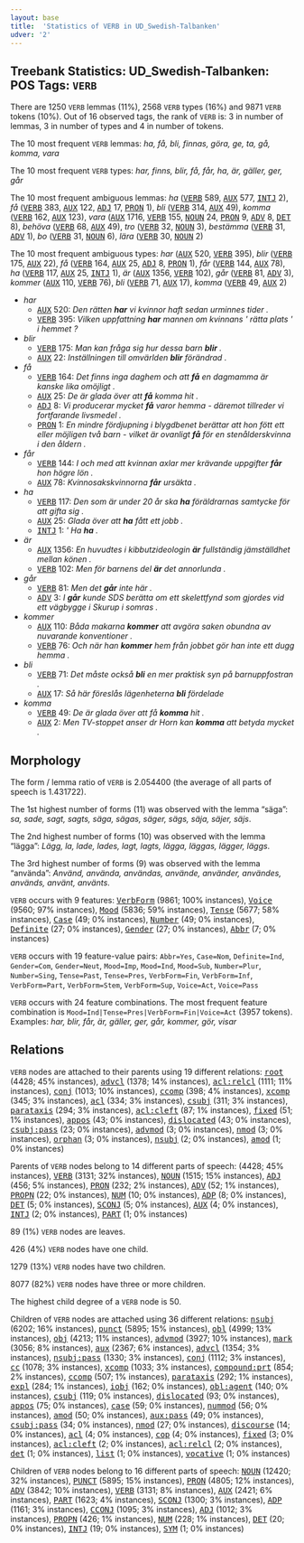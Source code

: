 ```yaml
---
layout: base
title:  'Statistics of VERB in UD_Swedish-Talbanken'
udver: '2'
---
```


## Treebank Statistics: UD_Swedish-Talbanken: POS Tags: `VERB`

There are 1250 `VERB` lemmas (11%), 2568 `VERB` types (16%) and 9871 `VERB` tokens (10%).
Out of 16 observed tags, the rank of `VERB` is: 3 in number of lemmas, 3 in number of types and 4 in number of tokens.

The 10 most frequent `VERB` lemmas: <em>ha, få, bli, finnas, göra, ge, ta, gå, komma, vara</em>

The 10 most frequent `VERB` types:  <em>har, finns, blir, få, får, ha, är, gäller, ger, går</em>

The 10 most frequent ambiguous lemmas: <em>ha</em> (<tt><a href="sv_talbanken-pos-VERB.html">VERB</a></tt> 589, <tt><a href="sv_talbanken-pos-AUX.html">AUX</a></tt> 577, <tt><a href="sv_talbanken-pos-INTJ.html">INTJ</a></tt> 2), <em>få</em> (<tt><a href="sv_talbanken-pos-VERB.html">VERB</a></tt> 383, <tt><a href="sv_talbanken-pos-AUX.html">AUX</a></tt> 122, <tt><a href="sv_talbanken-pos-ADJ.html">ADJ</a></tt> 17, <tt><a href="sv_talbanken-pos-PRON.html">PRON</a></tt> 1), <em>bli</em> (<tt><a href="sv_talbanken-pos-VERB.html">VERB</a></tt> 314, <tt><a href="sv_talbanken-pos-AUX.html">AUX</a></tt> 49), <em>komma</em> (<tt><a href="sv_talbanken-pos-VERB.html">VERB</a></tt> 162, <tt><a href="sv_talbanken-pos-AUX.html">AUX</a></tt> 123), <em>vara</em> (<tt><a href="sv_talbanken-pos-AUX.html">AUX</a></tt> 1716, <tt><a href="sv_talbanken-pos-VERB.html">VERB</a></tt> 155, <tt><a href="sv_talbanken-pos-NOUN.html">NOUN</a></tt> 24, <tt><a href="sv_talbanken-pos-PRON.html">PRON</a></tt> 9, <tt><a href="sv_talbanken-pos-ADV.html">ADV</a></tt> 8, <tt><a href="sv_talbanken-pos-DET.html">DET</a></tt> 8), <em>behöva</em> (<tt><a href="sv_talbanken-pos-VERB.html">VERB</a></tt> 68, <tt><a href="sv_talbanken-pos-AUX.html">AUX</a></tt> 49), <em>tro</em> (<tt><a href="sv_talbanken-pos-VERB.html">VERB</a></tt> 32, <tt><a href="sv_talbanken-pos-NOUN.html">NOUN</a></tt> 3), <em>bestämma</em> (<tt><a href="sv_talbanken-pos-VERB.html">VERB</a></tt> 31, <tt><a href="sv_talbanken-pos-ADV.html">ADV</a></tt> 1), <em>bo</em> (<tt><a href="sv_talbanken-pos-VERB.html">VERB</a></tt> 31, <tt><a href="sv_talbanken-pos-NOUN.html">NOUN</a></tt> 6), <em>lära</em> (<tt><a href="sv_talbanken-pos-VERB.html">VERB</a></tt> 30, <tt><a href="sv_talbanken-pos-NOUN.html">NOUN</a></tt> 2)

The 10 most frequent ambiguous types:  <em>har</em> (<tt><a href="sv_talbanken-pos-AUX.html">AUX</a></tt> 520, <tt><a href="sv_talbanken-pos-VERB.html">VERB</a></tt> 395), <em>blir</em> (<tt><a href="sv_talbanken-pos-VERB.html">VERB</a></tt> 175, <tt><a href="sv_talbanken-pos-AUX.html">AUX</a></tt> 22), <em>få</em> (<tt><a href="sv_talbanken-pos-VERB.html">VERB</a></tt> 164, <tt><a href="sv_talbanken-pos-AUX.html">AUX</a></tt> 25, <tt><a href="sv_talbanken-pos-ADJ.html">ADJ</a></tt> 8, <tt><a href="sv_talbanken-pos-PRON.html">PRON</a></tt> 1), <em>får</em> (<tt><a href="sv_talbanken-pos-VERB.html">VERB</a></tt> 144, <tt><a href="sv_talbanken-pos-AUX.html">AUX</a></tt> 78), <em>ha</em> (<tt><a href="sv_talbanken-pos-VERB.html">VERB</a></tt> 117, <tt><a href="sv_talbanken-pos-AUX.html">AUX</a></tt> 25, <tt><a href="sv_talbanken-pos-INTJ.html">INTJ</a></tt> 1), <em>är</em> (<tt><a href="sv_talbanken-pos-AUX.html">AUX</a></tt> 1356, <tt><a href="sv_talbanken-pos-VERB.html">VERB</a></tt> 102), <em>går</em> (<tt><a href="sv_talbanken-pos-VERB.html">VERB</a></tt> 81, <tt><a href="sv_talbanken-pos-ADV.html">ADV</a></tt> 3), <em>kommer</em> (<tt><a href="sv_talbanken-pos-AUX.html">AUX</a></tt> 110, <tt><a href="sv_talbanken-pos-VERB.html">VERB</a></tt> 76), <em>bli</em> (<tt><a href="sv_talbanken-pos-VERB.html">VERB</a></tt> 71, <tt><a href="sv_talbanken-pos-AUX.html">AUX</a></tt> 17), <em>komma</em> (<tt><a href="sv_talbanken-pos-VERB.html">VERB</a></tt> 49, <tt><a href="sv_talbanken-pos-AUX.html">AUX</a></tt> 2)


* <em>har</em>
  * <tt><a href="sv_talbanken-pos-AUX.html">AUX</a></tt> 520: <em>Den rätten <b>har</b> vi kvinnor haft sedan urminnes tider .</em>
  * <tt><a href="sv_talbanken-pos-VERB.html">VERB</a></tt> 395: <em>Vilken uppfattning <b>har</b> mannen om kvinnans ' rätta plats ' i hemmet ?</em>
* <em>blir</em>
  * <tt><a href="sv_talbanken-pos-VERB.html">VERB</a></tt> 175: <em>Man kan fråga sig hur dessa barn <b>blir</b> .</em>
  * <tt><a href="sv_talbanken-pos-AUX.html">AUX</a></tt> 22: <em>Inställningen till omvärlden <b>blir</b> förändrad .</em>
* <em>få</em>
  * <tt><a href="sv_talbanken-pos-VERB.html">VERB</a></tt> 164: <em>Det finns inga daghem och att <b>få</b> en dagmamma är kanske lika omöjligt .</em>
  * <tt><a href="sv_talbanken-pos-AUX.html">AUX</a></tt> 25: <em>De är glada över att <b>få</b> komma hit .</em>
  * <tt><a href="sv_talbanken-pos-ADJ.html">ADJ</a></tt> 8: <em>Vi producerar mycket <b>få</b> varor hemma - däremot tillreder vi fortfarande livsmedel .</em>
  * <tt><a href="sv_talbanken-pos-PRON.html">PRON</a></tt> 1: <em>En mindre fördjupning i blygdbenet berättar att hon fött ett eller möjligen två barn - vilket är ovanligt <b>få</b> för en stenålderskvinna i den åldern .</em>
* <em>får</em>
  * <tt><a href="sv_talbanken-pos-VERB.html">VERB</a></tt> 144: <em>I och med att kvinnan axlar mer krävande uppgifter <b>får</b> hon högre lön .</em>
  * <tt><a href="sv_talbanken-pos-AUX.html">AUX</a></tt> 78: <em>Kvinnosakskvinnorna <b>får</b> ursäkta .</em>
* <em>ha</em>
  * <tt><a href="sv_talbanken-pos-VERB.html">VERB</a></tt> 117: <em>Den som är under 20 år ska <b>ha</b> föräldrarnas samtycke för att gifta sig .</em>
  * <tt><a href="sv_talbanken-pos-AUX.html">AUX</a></tt> 25: <em>Glada över att <b>ha</b> fått ett jobb .</em>
  * <tt><a href="sv_talbanken-pos-INTJ.html">INTJ</a></tt> 1: <em>' Ha <b>ha</b> .</em>
* <em>är</em>
  * <tt><a href="sv_talbanken-pos-AUX.html">AUX</a></tt> 1356: <em>En huvudtes i kibbutzideologin <b>är</b> fullständig jämställdhet mellan könen .</em>
  * <tt><a href="sv_talbanken-pos-VERB.html">VERB</a></tt> 102: <em>Men för barnens del <b>är</b> det annorlunda .</em>
* <em>går</em>
  * <tt><a href="sv_talbanken-pos-VERB.html">VERB</a></tt> 81: <em>Men det <b>går</b> inte här .</em>
  * <tt><a href="sv_talbanken-pos-ADV.html">ADV</a></tt> 3: <em>I <b>går</b> kunde SDS berätta om ett skelettfynd som gjordes vid ett vägbygge i Skurup i somras .</em>
* <em>kommer</em>
  * <tt><a href="sv_talbanken-pos-AUX.html">AUX</a></tt> 110: <em>Båda makarna <b>kommer</b> att avgöra saken obundna av nuvarande konventioner .</em>
  * <tt><a href="sv_talbanken-pos-VERB.html">VERB</a></tt> 76: <em>Och när han <b>kommer</b> hem från jobbet gör han inte ett dugg hemma .</em>
* <em>bli</em>
  * <tt><a href="sv_talbanken-pos-VERB.html">VERB</a></tt> 71: <em>Det måste också <b>bli</b> en mer praktisk syn på barnuppfostran .</em>
  * <tt><a href="sv_talbanken-pos-AUX.html">AUX</a></tt> 17: <em>Så här föreslås lägenheterna <b>bli</b> fördelade</em>
* <em>komma</em>
  * <tt><a href="sv_talbanken-pos-VERB.html">VERB</a></tt> 49: <em>De är glada över att få <b>komma</b> hit .</em>
  * <tt><a href="sv_talbanken-pos-AUX.html">AUX</a></tt> 2: <em>Men TV-stoppet anser dr Horn kan <b>komma</b> att betyda mycket .</em>

## Morphology

The form / lemma ratio of `VERB` is 2.054400 (the average of all parts of speech is 1.431722).

The 1st highest number of forms (11) was observed with the lemma “säga”: <em>sa, sade, sagt, sagts, säga, sägas, säger, sägs, säja, säjer, säjs</em>.

The 2nd highest number of forms (10) was observed with the lemma “lägga”: <em>Lägg, la, lade, lades, lagt, lagts, lägga, läggas, lägger, läggs</em>.

The 3rd highest number of forms (9) was observed with the lemma “använda”: <em>Använd, använda, användas, använde, använder, användes, används, använt, använts</em>.

`VERB` occurs with 9 features: <tt><a href="sv_talbanken-feat-VerbForm.html">VerbForm</a></tt> (9861; 100% instances), <tt><a href="sv_talbanken-feat-Voice.html">Voice</a></tt> (9560; 97% instances), <tt><a href="sv_talbanken-feat-Mood.html">Mood</a></tt> (5836; 59% instances), <tt><a href="sv_talbanken-feat-Tense.html">Tense</a></tt> (5677; 58% instances), <tt><a href="sv_talbanken-feat-Case.html">Case</a></tt> (49; 0% instances), <tt><a href="sv_talbanken-feat-Number.html">Number</a></tt> (49; 0% instances), <tt><a href="sv_talbanken-feat-Definite.html">Definite</a></tt> (27; 0% instances), <tt><a href="sv_talbanken-feat-Gender.html">Gender</a></tt> (27; 0% instances), <tt><a href="sv_talbanken-feat-Abbr.html">Abbr</a></tt> (7; 0% instances)

`VERB` occurs with 19 feature-value pairs: `Abbr=Yes`, `Case=Nom`, `Definite=Ind`, `Gender=Com`, `Gender=Neut`, `Mood=Imp`, `Mood=Ind`, `Mood=Sub`, `Number=Plur`, `Number=Sing`, `Tense=Past`, `Tense=Pres`, `VerbForm=Fin`, `VerbForm=Inf`, `VerbForm=Part`, `VerbForm=Stem`, `VerbForm=Sup`, `Voice=Act`, `Voice=Pass`

`VERB` occurs with 24 feature combinations.
The most frequent feature combination is `Mood=Ind|Tense=Pres|VerbForm=Fin|Voice=Act` (3957 tokens).
Examples: <em>har, blir, får, är, gäller, ger, går, kommer, gör, visar</em>


## Relations

`VERB` nodes are attached to their parents using 19 different relations: <tt><a href="sv_talbanken-dep-root.html">root</a></tt> (4428; 45% instances), <tt><a href="sv_talbanken-dep-advcl.html">advcl</a></tt> (1378; 14% instances), <tt><a href="sv_talbanken-dep-acl-relcl.html">acl:relcl</a></tt> (1111; 11% instances), <tt><a href="sv_talbanken-dep-conj.html">conj</a></tt> (1013; 10% instances), <tt><a href="sv_talbanken-dep-ccomp.html">ccomp</a></tt> (398; 4% instances), <tt><a href="sv_talbanken-dep-xcomp.html">xcomp</a></tt> (345; 3% instances), <tt><a href="sv_talbanken-dep-acl.html">acl</a></tt> (334; 3% instances), <tt><a href="sv_talbanken-dep-csubj.html">csubj</a></tt> (311; 3% instances), <tt><a href="sv_talbanken-dep-parataxis.html">parataxis</a></tt> (294; 3% instances), <tt><a href="sv_talbanken-dep-acl-cleft.html">acl:cleft</a></tt> (87; 1% instances), <tt><a href="sv_talbanken-dep-fixed.html">fixed</a></tt> (51; 1% instances), <tt><a href="sv_talbanken-dep-appos.html">appos</a></tt> (43; 0% instances), <tt><a href="sv_talbanken-dep-dislocated.html">dislocated</a></tt> (43; 0% instances), <tt><a href="sv_talbanken-dep-csubj-pass.html">csubj:pass</a></tt> (23; 0% instances), <tt><a href="sv_talbanken-dep-advmod.html">advmod</a></tt> (3; 0% instances), <tt><a href="sv_talbanken-dep-nmod.html">nmod</a></tt> (3; 0% instances), <tt><a href="sv_talbanken-dep-orphan.html">orphan</a></tt> (3; 0% instances), <tt><a href="sv_talbanken-dep-nsubj.html">nsubj</a></tt> (2; 0% instances), <tt><a href="sv_talbanken-dep-amod.html">amod</a></tt> (1; 0% instances)

Parents of `VERB` nodes belong to 14 different parts of speech:  (4428; 45% instances), <tt><a href="sv_talbanken-pos-VERB.html">VERB</a></tt> (3131; 32% instances), <tt><a href="sv_talbanken-pos-NOUN.html">NOUN</a></tt> (1515; 15% instances), <tt><a href="sv_talbanken-pos-ADJ.html">ADJ</a></tt> (456; 5% instances), <tt><a href="sv_talbanken-pos-PRON.html">PRON</a></tt> (232; 2% instances), <tt><a href="sv_talbanken-pos-ADV.html">ADV</a></tt> (52; 1% instances), <tt><a href="sv_talbanken-pos-PROPN.html">PROPN</a></tt> (22; 0% instances), <tt><a href="sv_talbanken-pos-NUM.html">NUM</a></tt> (10; 0% instances), <tt><a href="sv_talbanken-pos-ADP.html">ADP</a></tt> (8; 0% instances), <tt><a href="sv_talbanken-pos-DET.html">DET</a></tt> (5; 0% instances), <tt><a href="sv_talbanken-pos-SCONJ.html">SCONJ</a></tt> (5; 0% instances), <tt><a href="sv_talbanken-pos-AUX.html">AUX</a></tt> (4; 0% instances), <tt><a href="sv_talbanken-pos-INTJ.html">INTJ</a></tt> (2; 0% instances), <tt><a href="sv_talbanken-pos-PART.html">PART</a></tt> (1; 0% instances)

89 (1%) `VERB` nodes are leaves.

426 (4%) `VERB` nodes have one child.

1279 (13%) `VERB` nodes have two children.

8077 (82%) `VERB` nodes have three or more children.

The highest child degree of a `VERB` node is 50.

Children of `VERB` nodes are attached using 36 different relations: <tt><a href="sv_talbanken-dep-nsubj.html">nsubj</a></tt> (6202; 16% instances), <tt><a href="sv_talbanken-dep-punct.html">punct</a></tt> (5895; 15% instances), <tt><a href="sv_talbanken-dep-obl.html">obl</a></tt> (4999; 13% instances), <tt><a href="sv_talbanken-dep-obj.html">obj</a></tt> (4213; 11% instances), <tt><a href="sv_talbanken-dep-advmod.html">advmod</a></tt> (3927; 10% instances), <tt><a href="sv_talbanken-dep-mark.html">mark</a></tt> (3056; 8% instances), <tt><a href="sv_talbanken-dep-aux.html">aux</a></tt> (2367; 6% instances), <tt><a href="sv_talbanken-dep-advcl.html">advcl</a></tt> (1354; 3% instances), <tt><a href="sv_talbanken-dep-nsubj-pass.html">nsubj:pass</a></tt> (1330; 3% instances), <tt><a href="sv_talbanken-dep-conj.html">conj</a></tt> (1112; 3% instances), <tt><a href="sv_talbanken-dep-cc.html">cc</a></tt> (1078; 3% instances), <tt><a href="sv_talbanken-dep-xcomp.html">xcomp</a></tt> (1033; 3% instances), <tt><a href="sv_talbanken-dep-compound-prt.html">compound:prt</a></tt> (854; 2% instances), <tt><a href="sv_talbanken-dep-ccomp.html">ccomp</a></tt> (507; 1% instances), <tt><a href="sv_talbanken-dep-parataxis.html">parataxis</a></tt> (292; 1% instances), <tt><a href="sv_talbanken-dep-expl.html">expl</a></tt> (284; 1% instances), <tt><a href="sv_talbanken-dep-iobj.html">iobj</a></tt> (162; 0% instances), <tt><a href="sv_talbanken-dep-obl-agent.html">obl:agent</a></tt> (140; 0% instances), <tt><a href="sv_talbanken-dep-csubj.html">csubj</a></tt> (119; 0% instances), <tt><a href="sv_talbanken-dep-dislocated.html">dislocated</a></tt> (93; 0% instances), <tt><a href="sv_talbanken-dep-appos.html">appos</a></tt> (75; 0% instances), <tt><a href="sv_talbanken-dep-case.html">case</a></tt> (59; 0% instances), <tt><a href="sv_talbanken-dep-nummod.html">nummod</a></tt> (56; 0% instances), <tt><a href="sv_talbanken-dep-amod.html">amod</a></tt> (50; 0% instances), <tt><a href="sv_talbanken-dep-aux-pass.html">aux:pass</a></tt> (49; 0% instances), <tt><a href="sv_talbanken-dep-csubj-pass.html">csubj:pass</a></tt> (34; 0% instances), <tt><a href="sv_talbanken-dep-nmod.html">nmod</a></tt> (27; 0% instances), <tt><a href="sv_talbanken-dep-discourse.html">discourse</a></tt> (14; 0% instances), <tt><a href="sv_talbanken-dep-acl.html">acl</a></tt> (4; 0% instances), <tt><a href="sv_talbanken-dep-cop.html">cop</a></tt> (4; 0% instances), <tt><a href="sv_talbanken-dep-fixed.html">fixed</a></tt> (3; 0% instances), <tt><a href="sv_talbanken-dep-acl-cleft.html">acl:cleft</a></tt> (2; 0% instances), <tt><a href="sv_talbanken-dep-acl-relcl.html">acl:relcl</a></tt> (2; 0% instances), <tt><a href="sv_talbanken-dep-det.html">det</a></tt> (1; 0% instances), <tt><a href="sv_talbanken-dep-list.html">list</a></tt> (1; 0% instances), <tt><a href="sv_talbanken-dep-vocative.html">vocative</a></tt> (1; 0% instances)

Children of `VERB` nodes belong to 16 different parts of speech: <tt><a href="sv_talbanken-pos-NOUN.html">NOUN</a></tt> (12420; 32% instances), <tt><a href="sv_talbanken-pos-PUNCT.html">PUNCT</a></tt> (5895; 15% instances), <tt><a href="sv_talbanken-pos-PRON.html">PRON</a></tt> (4805; 12% instances), <tt><a href="sv_talbanken-pos-ADV.html">ADV</a></tt> (3842; 10% instances), <tt><a href="sv_talbanken-pos-VERB.html">VERB</a></tt> (3131; 8% instances), <tt><a href="sv_talbanken-pos-AUX.html">AUX</a></tt> (2421; 6% instances), <tt><a href="sv_talbanken-pos-PART.html">PART</a></tt> (1623; 4% instances), <tt><a href="sv_talbanken-pos-SCONJ.html">SCONJ</a></tt> (1300; 3% instances), <tt><a href="sv_talbanken-pos-ADP.html">ADP</a></tt> (1161; 3% instances), <tt><a href="sv_talbanken-pos-CCONJ.html">CCONJ</a></tt> (1095; 3% instances), <tt><a href="sv_talbanken-pos-ADJ.html">ADJ</a></tt> (1012; 3% instances), <tt><a href="sv_talbanken-pos-PROPN.html">PROPN</a></tt> (426; 1% instances), <tt><a href="sv_talbanken-pos-NUM.html">NUM</a></tt> (228; 1% instances), <tt><a href="sv_talbanken-pos-DET.html">DET</a></tt> (20; 0% instances), <tt><a href="sv_talbanken-pos-INTJ.html">INTJ</a></tt> (19; 0% instances), <tt><a href="sv_talbanken-pos-SYM.html">SYM</a></tt> (1; 0% instances)

